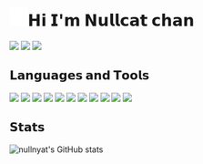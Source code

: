 # <img src="assets/meow_photo.gif" height="32" width="32">𝗛𝗶 𝗜'𝗺 𝗡𝘂𝗹𝗹𝗰𝗮𝘁 𝗰𝗵𝗮𝗻

<p align="left">
 <a href="https://twitter.com/nullnyat"><img src="https://img.shields.io/badge/-@nullnyat-161821.svg?logo=twitter&style=flat-square"></a>
 <a href="https://discord.com/users/839568515848470538"><img src="https://img.shields.io/badge/-nullnyat%EF%BC%830001-161821.svg?logo=discord&style=flat-square"></a>
 <a href="https://keybase.io/nullnyat"><img src="https://img.shields.io/badge/-nullnyat-161821.svg?logo=keybase&style=flat-square"></a>

## 𝗟𝗮𝗻𝗴𝘂𝗮𝗴𝗲𝘀 𝗮𝗻𝗱 𝗧𝗼𝗼𝗹𝘀
<p align="left">
 <img src="https://img.shields.io/badge/-HTML-161821.svg?logo=html5&style=flat-square">
 <img src="https://img.shields.io/badge/-CSS-161821.svg?logo=css3&style=flat-square&logoColor=1572B6">
 <img src="https://img.shields.io/badge/-Sass-161821.svg?logo=sass&style=flat-square">
 <img src="https://img.shields.io/badge/-Svelte-161821.svg?logo=Svelte&style=flat-square">
 <img src="https://img.shields.io/badge/-Git-161821.svg?logo=git&style=flat-square">
 <img src="https://img.shields.io/badge/-Adobe%20Illustrator-161821.svg?logo=adobe-illustrator&style=flat-square">
 <img src="https://img.shields.io/badge/-Adobe%20Photoshop-161821.svg?logo=adobe-photoshop&style=flat-square">
 <img src="https://img.shields.io/badge/-Adobe%20XD-161821.svg?logo=adobe-xd&style=flat-square">
 <img src="https://img.shields.io/badge/-Microsoftexcel-161821.svg?logo=microsoftexcel&style=flat-square&logoColor=217346">
 <img src="https://img.shields.io/badge/-Microsoftword-161821.svg?logo=microsoftword&style=flat-square&logoColor=2B579A">
 <img src="https://img.shields.io/badge/-Powershell-161821.svg?logo=powershell&style=flat-square">

## 𝗦𝘁𝗮𝘁𝘀
<p align="left">
 <img alt="nullnyat's GitHub stats" src="https://github-readme-stats.vercel.app/api?username=nullnyat&layout=compact&hide_border=ture&theme=nord&show_icons=ture&bg_color=161821&icon_color=95C4CE&text_color=FFF&title_color=91ACD1&count_private=ture">
